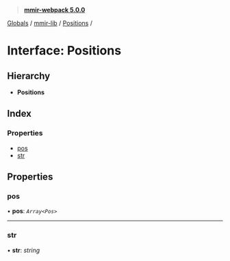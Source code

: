> **[mmir-webpack 5.0.0](../README.md)**

[Globals](../README.md) / [mmir-lib](../modules/mmir_lib.md) / [Positions](mmir_lib.positions.md) /

# Interface: Positions

## Hierarchy

* **Positions**

## Index

### Properties

* [pos](mmir_lib.positions.md#pos)
* [str](mmir_lib.positions.md#str)

## Properties

###  pos

• **pos**: *`Array<Pos>`*

___

###  str

• **str**: *string*